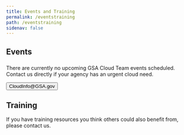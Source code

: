 ```yaml
---
title: Events and Training
permalink: /eventstraining
path: /eventstraining
sidenav: false
---
```


## Events

<div class="usa-alert usa-alert--info" >
  <div class="usa-alert__body">
    <h3 class="usa-alert__heading"></h3>
    <p class="usa-alert__text">There are currently no upcoming GSA Cloud Team events scheduled. Contact us directly if your agency has an urgent cloud need.</p>
    <p><a href="mailto:cloudinfo@gsa.gov?subject=CIC%20Cloud%20Assistance%20Request"><button class="usa-button ">CloudInfo@GSA.gov</button></a></p>
  </div>
</div>

## Training

If you have training resources you think others could also benefit from, please contact us.